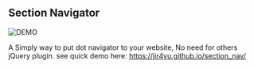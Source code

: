 ## Section Navigator

![DEMO](http://upic.me/i/3y/screenshot2559-08-22at17.56.02.jpg)

A Simply way to put dot navigator to your website, No need for others jQuery plugin. see quick demo here: https://jir4yu.github.io/section_nav/